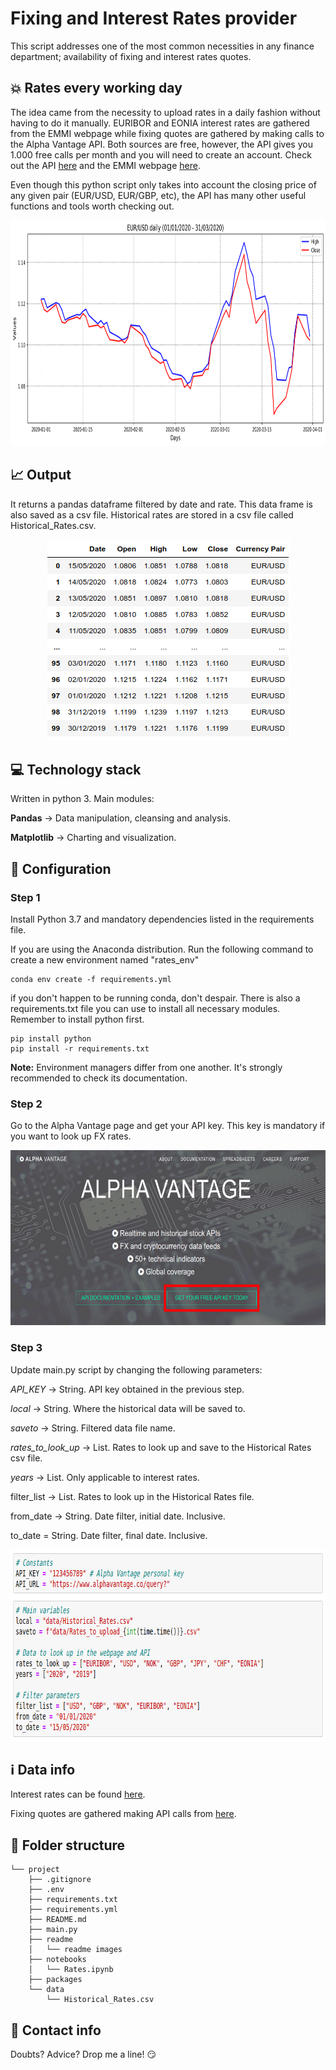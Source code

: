 # Fixing and Interest Rates provider

This script addresses one of the most common necessities in any finance department; availability of fixing and interest rates quotes.

## :boom: Rates every working day

The idea came from the necessity to upload rates in a daily fashion without having to do it manually. EURIBOR and EONIA interest rates are gathered from the EMMI webpage while fixing quotes are gathered by making calls to the Alpha Vantage API. Both sources are free, however, the API gives you 1.000 free calls per month and you will need to create an account. Check out the API [here](https://www.alphavantage.co/ "Alpha Vantage") and the EMMI webpage [here](https://www.emmi-benchmarks.eu/emmi/ "European Money Markets Institute").

Even though this python script only takes into account the closing price of any given pair (EUR/USD, EUR/GBP, etc), the API has many other useful functions and tools worth checking out.

<p align="center">
  <img width="881" height="361" src="readme/EURUSD_chart.png">
</p>

## :chart_with_upwards_trend: Output
It returns a pandas dataframe filtered by date and rate. This data frame is also saved as a csv file. Historical rates are stored in a csv file called Historical_Rates.csv.

<p align="center">
  <img width="389" height="322" src="readme/eurusd_table.png">
</p>

## :computer: Technology stack
Written in python 3. Main modules:

**Pandas** -> Data manipulation, cleansing and analysis.

**Matplotlib** -> Charting and visualization.

## :wrench: Configuration
### Step 1

Install Python 3.7 and mandatory dependencies listed in the requirements file.

If you are using the Anaconda distribution. Run the following command to create a new environment named "rates_env"

```
conda env create -f requirements.yml
```

if you don't happen to be running conda, don't despair. There is also a requirements.txt file you can use to install all necessary modules. Remember to install python first.
```
pip install python
pip install -r requirements.txt
```

**Note:** Environment managers differ from one another. It's strongly recommended to check its documentation.

### Step 2
Go to the Alpha Vantage page and get your API key. This key is mandatory if you want to look up FX rates.

<p align="center">
  <img width="613" height="280" src="readme/alpha.png">
</p>

### Step 3
Update main.py script by changing the following parameters:

*API_KEY* -> String. API key obtained in the previous step.

*local* -> String. Where the historical data will be saved to. 

*saveto* -> String. Filtered data file name.

*rates_to_look_up* -> List. Rates to look up and save to the Historical Rates csv file. 

*years* -> List. Only applicable to interest rates. 

filter_list -> List. Rates to look up in the Historical Rates file.

from_date -> String. Date filter, initial date. Inclusive.

to_date = String. Date filter, final date. Inclusive.

<p align="center">
  <img width="792" height="306" src="readme/params.png">
</p>


## :information_source: Data info

Interest rates can be found [here](https://www.emmi-benchmarks.eu/emmi/ "European Money Markets Institute").

Fixing quotes are gathered making API calls from [here](https://www.alphavantage.co/ "Alpha Vantage").


## :file_folder: Folder structure
```
└── project
    ├── .gitignore
    ├── .env
    ├── requirements.txt
    ├── requirements.yml
    ├── README.md
    ├── main.py
    ├── readme
    │   └── readme images
    ├── notebooks
    │   └── Rates.ipynb
    ├── packages
    └── data
        └── Historical_Rates.csv
```

## :love_letter: Contact info
Doubts? Advice?  Drop me a line! :smirk:
